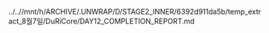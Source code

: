 ../..//mnt/h/ARCHIVE/.UNWRAP/D/STAGE2_INNER/6392d911da5b/temp_extract_8월7일/DuRiCore/DAY12_COMPLETION_REPORT.md
